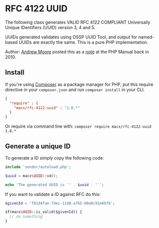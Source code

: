 # RFC 4122 UUID

The following class generates VALID RFC 4122 COMPLIANT
Universally Unique IDentifiers (UUID) version 3, 4 and 5.

UUIDs generated validates using OSSP UUID Tool, and output
for named-based UUIDs are exactly the same. This is a pure
PHP implementation.

Author: [Andrew Moore](https://github.com/FineWolf?)
posted this as a [note](http://www.php.net/manual/en/function.uniqid.php#94959) at the PHP Manual back in 2010.

## Install

If you're using [Composer](https://getcomposer.org/) as a package manager for PHP, put this require directive in your `composer.json` and run `composer install` in your CLI.

```json
{
  "require" : {
    "macx/rfc-4122-uuid" : "1.0.*"
  }
}
```

Or require via command line with: `composer require macx/rfc-4122-uuid 1.0.*`

## Generate a unique ID

To generate a ID simply copy the following code:

```php
include 'vendor/autoload.php';

$uuid = macx\UUID::v4();

echo 'The generated UUID is `' . $uuid . '`';
```

If you want to validate a ID against RFC do this:

```php
$givenId = 'f81d4fae-7dec-11d0-a765-00a0c91e6bf6';

if(macx\UUID::is_valid($givenId)) {
  // do something
}
```
